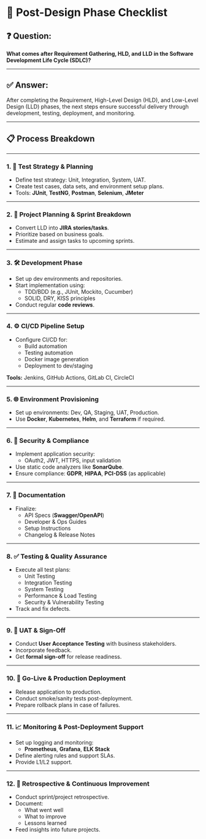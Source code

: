 # 🚀 Post-Design Phase Checklist

## ❓ Question:

**What comes after Requirement Gathering, HLD, and LLD in the Software Development Life Cycle (SDLC)?**

---

## ✅ Answer:

After completing the Requirement, High-Level Design (HLD), and Low-Level Design (LLD) phases, the next steps ensure
successful delivery through development, testing, deployment, and monitoring.

---

## 📋 Process Breakdown

---

### 1. 🧪 Test Strategy & Planning

- Define test strategy: Unit, Integration, System, UAT.
- Create test cases, data sets, and environment setup plans.
- Tools: **JUnit**, **TestNG**, **Postman**, **Selenium**, **JMeter**

---

### 2. 📅 Project Planning & Sprint Breakdown

- Convert LLD into **JIRA stories/tasks**.
- Prioritize based on business goals.
- Estimate and assign tasks to upcoming sprints.

---

### 3. 🛠️ Development Phase

- Set up dev environments and repositories.
- Start implementation using:
    - TDD/BDD (e.g., JUnit, Mockito, Cucumber)
    - SOLID, DRY, KISS principles
- Conduct regular **code reviews**.

---

### 4. ⚙️ CI/CD Pipeline Setup

- Configure CI/CD for:
    - Build automation
    - Testing automation
    - Docker image generation
    - Deployment to dev/staging

**Tools:** Jenkins, GitHub Actions, GitLab CI, CircleCI

---

### 5. 🌐 Environment Provisioning

- Set up environments: Dev, QA, Staging, UAT, Production.
- Use **Docker**, **Kubernetes**, **Helm**, and **Terraform** if required.

---

### 6. 🔐 Security & Compliance

- Implement application security:
    - OAuth2, JWT, HTTPS, input validation
- Use static code analyzers like **SonarQube**.
- Ensure compliance: **GDPR**, **HIPAA**, **PCI-DSS** (as applicable)

---

### 7. 📄 Documentation

- Finalize:
    - API Specs (**Swagger/OpenAPI**)
    - Developer & Ops Guides
    - Setup Instructions
    - Changelog & Release Notes

---

### 8. ✅ Testing & Quality Assurance

- Execute all test plans:
    - Unit Testing
    - Integration Testing
    - System Testing
    - Performance & Load Testing
    - Security & Vulnerability Testing
- Track and fix defects.

---

### 9. 🧪 UAT & Sign-Off

- Conduct **User Acceptance Testing** with business stakeholders.
- Incorporate feedback.
- Get **formal sign-off** for release readiness.

---

### 10. 🚀 Go-Live & Production Deployment

- Release application to production.
- Conduct smoke/sanity tests post-deployment.
- Prepare rollback plans in case of failures.

---

### 11. 📈 Monitoring & Post-Deployment Support

- Set up logging and monitoring:
    - **Prometheus**, **Grafana**, **ELK Stack**
- Define alerting rules and support SLAs.
- Provide L1/L2 support.

---

### 12. 🔄 Retrospective & Continuous Improvement

- Conduct sprint/project retrospective.
- Document:
    - What went well
    - What to improve
    - Lessons learned
- Feed insights into future projects.